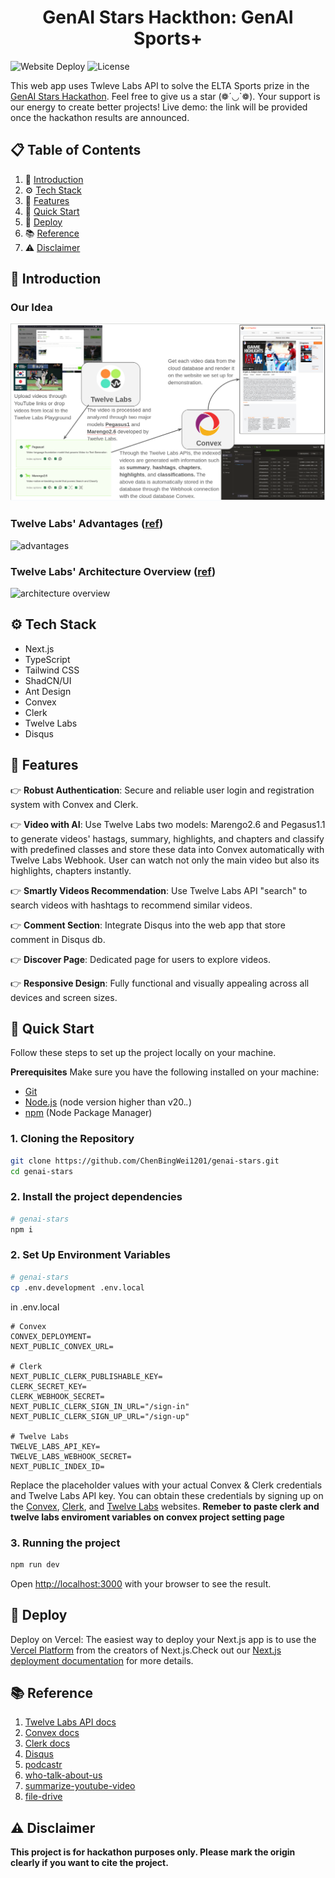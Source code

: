 <h1 align="center">GenAI Stars Hackthon: GenAI Sports+</h1>

![Website Deploy](https://deploy-badge.vercel.app/?url=https://genai-stars.vercel.app/&name=genai-stars)
![License](https://img.shields.io/badge/license-MIT-blue)

This web app uses Twleve Labs API to solve the ELTA Sports prize in the <a href="https://genaistars.org.tw/" target="_blank">GenAI Stars Hackathon</a>. Feel free to give us a star (❁´◡`❁). Your support is our energy to create better projects! Live demo: the link will be provided once the hackathon results are announced.

## 📋 <a name="table">Table of Contents</a>

1. 🤖 [Introduction](#introduction)
2. ⚙️ [Tech Stack](#tech-stack)
3. 🔋 [Features](#features)
4. 🤸 [Quick Start](#quick-start)
5. 🚀 [Deploy](#deploy)
6. 📚 [Reference](#reference)
7. ⚠️ [Disclaimer](#disclaimer)

## <a name="introduction">🤖 Introduction</a>

### Our Idea

![flow](/public/images/flow.png)

### Twelve Labs' Advantages ([ref](https://docs.twelvelabs.io/docs/introduction))

![advantages](https://twelvelabs-docs-assets.s3.us-west-2.amazonaws.com/v1.2/img/png/our-multimodal-approach.png)

### Twelve Labs' Architecture Overview ([ref](https://docs.twelvelabs.io/docs/platform-overview))

![architecture overview](https://twelvelabs-docs-assets.s3.us-west-2.amazonaws.com/v1.2/img/png/architecture-overview.png)

## <a name="tech-stack">⚙️ Tech Stack</a>

- Next.js
- TypeScript
- Tailwind CSS
- ShadCN/UI
- Ant Design
- Convex
- Clerk
- Twelve Labs
- Disqus

## <a name="features">🔋 Features</a>

👉 **Robust Authentication**: Secure and reliable user login and registration system with Convex and Clerk.

👉 **Video with AI**: Use Twelve Labs two models: Marengo2.6 and Pegasus1.1 to generate videos' hastags, summary, highlights, and chapters and classify with predefined classes and store these data into Convex automatically with Twelve Labs Webhook. User can watch not only the main video but also its highlights, chapters instantly.

👉 **Smartly Videos Recommendation**: Use Twelve Labs API "search" to search videos with hashtags to recommend similar videos.

👉 **Comment Section**: Integrate Disqus into the web app that store comment in Disqus db.

👉 **Discover Page**: Dedicated page for users to explore videos.

👉 **Responsive Design**: Fully functional and visually appealing across all devices and screen sizes.

## <a name="quick-start">🤸 Quick Start</a>

Follow these steps to set up the project locally on your machine.

**Prerequisites**
Make sure you have the following installed on your machine:

- [Git](https://git-scm.com/)
- [Node.js](https://nodejs.org/en) (node version higher than v20._._)
- [npm](https://www.npmjs.com/) (Node Package Manager)

### 1. Cloning the Repository

```bash
git clone https://github.com/ChenBingWei1201/genai-stars.git
cd genai-stars
```

### 2. Install the project dependencies

```bash
# genai-stars
npm i
```

### 2. Set Up Environment Variables

```bash
# genai-stars
cp .env.development .env.local
```

in .env.local

```env
# Convex
CONVEX_DEPLOYMENT=
NEXT_PUBLIC_CONVEX_URL=

# Clerk
NEXT_PUBLIC_CLERK_PUBLISHABLE_KEY=
CLERK_SECRET_KEY=
CLERK_WEBHOOK_SECRET=
NEXT_PUBLIC_CLERK_SIGN_IN_URL="/sign-in"
NEXT_PUBLIC_CLERK_SIGN_UP_URL="/sign-up"

# Twelve Labs
TWELVE_LABS_API_KEY=
TWELVE_LABS_WEBHOOK_SECRET=
NEXT_PUBLIC_INDEX_ID=
```

Replace the placeholder values with your actual Convex & Clerk credentials and Twelve Labs API key. You can obtain these credentials by signing up on the [Convex](https://www.convex.dev/), [Clerk](https://clerk.com/), and [Twelve Labs](https://www.twelvelabs.io/) websites.
**Remeber to paste clerk and twelve labs enviroment variables on convex project setting page**

### 3. Running the project

```bash
npm run dev
```

Open [http://localhost:3000](http://localhost:3000) with your browser to see the result.

## <a name="deploy">🚀 Deploy </a>

Deploy on Vercel:
The easiest way to deploy your Next.js app is to use the [Vercel Platform](https://vercel.com/new?utm_medium=default-template&filter=next.js&utm_source=create-next-app&utm_campaign=create-next-app-readme) from the creators of Next.js.Check out our [Next.js deployment documentation](https://nextjs.org/docs/deployment) for more details.

## <a name="reference">📚 Reference</a>

1. [Twelve Labs API docs](https://docs.twelvelabs.io/reference/api-reference)
2. [Convex docs](https://docs.convex.dev/quickstart/nextjs)
3. [Clerk docs](https://clerk.com/docs/quickstarts/nextjs)
4. [Disqus](https://disqus.com/)
5. [podcastr](https://youtu.be/zfAb95tJvZQ?feature=shared)
6. [who-talk-about-us](https://github.com/mrnkim/Who-Talked-About-Us)
7. [summarize-youtube-video](https://github.com/mrnkim/summarize-youtube-video)
8. [file-drive](https://github.com/webdevcody/file-drive)

## <a name="disclaimer">⚠️ Disclaimer</a>

**This project is for hackathon purposes only. Please mark the origin clearly if you want to cite the project.**
